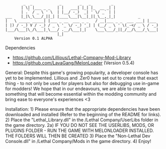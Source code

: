 
            _  _            _        _   _         _                 
           | \| |___ _ _   | |   ___| |_| |_  __ _| |                
           | .` / _ \ ' \  | |__/ -_)  _| ' \/ _` | |                
    ___    |_|\_\___/_||_| |____\___|\__|_||_\__,_|_|          _     
    |   \ _____ _____| |___ _ __  ___ _ _   / __|___ _ _  ___ ___| |___ 
    | |) / -_) V / -_) / _ \ '_ \/ -_) '_| | (__/ _ \ ' \(_-</ _ \ / -_)
    |___/\___|\_/\___|_\___/ .__/\___|_|    \___\___/_||_/__/\___/_\___|
                           |_|                                          
	    Version 0.1 ALPHA



Dependencies
- https://github.com/Lillious/Lethal-Company-Mod-Library
- https://github.com/LavaGang/MelonLoader (Version 0.5.4)

General:
    Despite this game's growing popularity, a developer console has yet to be implemented. Lillious and .Zer0 have set out to create 
    that exact thing - to not only be used for players but also for debugging use in-game for modders! We hope that in our endeavours,
    we are able to create something that will become essential within the modding community and bring ease to everyone's experiences <3

Installation:
    1) Please ensure that the appropriate dependencies have been downloaded and installed (Refer to the beginning of the README for links).
    2) Place the "Lethal_Library.dll" in the /Lethal Company/UserLibs folder in the game directory.
        2a) IF YOU DO NOT SEE THE USERLIBS, MODS, OR PLUGINS FOLDER - RUN THE GAME WITH MELONLOADER INSTALLED. THE FOLDERS WILL THEN BE CREATED
    3) Place the "Non-Lethal Dev Console.dll" in /Lethal Company/Mods in the game directory.
    4) Enjoy!